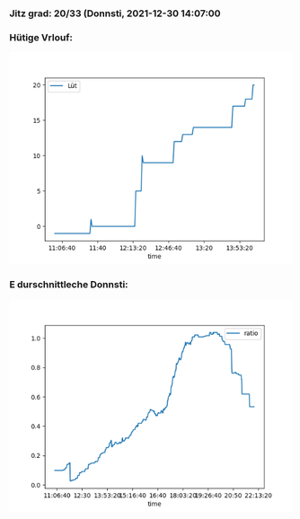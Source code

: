 ### Jitz grad: 20/33 (Donnsti, 2021-12-30 14:07:00

### Hütige Vrlouf:
![Graph](Today.png)

### E durschnittleche Donnsti:
![Graph](Donnsti.png)
